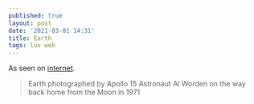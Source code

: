 ```yaml
---
published: true
layout: post
date: '2021-03-01 14:31'
title: Earth
tags: luv web 
---
```

As seen on [internet](https://www.reddit.com/r/space/comments/luq1ec/earth_photographed_by_apollo_15_astronaut_al/). 

> Earth photographed by Apollo 15 Astronaut Al Worden on the way back home from the Moon in 1971 
